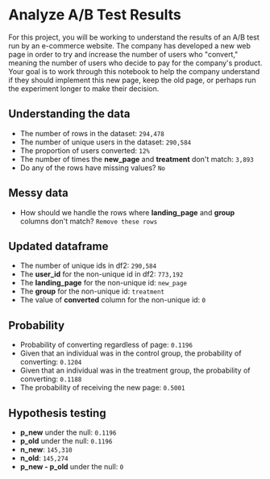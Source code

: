 # Analyze A/B Test Results

For this project, you will be working to understand the results of an A/B test run by an e-commerce website. The company has developed a new web page in order to try and increase the number of users who "convert," meaning the number of users who decide to pay for the company's product. Your goal is to work through this notebook to help the company understand if they should implement this new page, keep the old page, or perhaps run the experiment longer to make their decision.

## Understanding the data

- The number of rows in the dataset: `294,478`
- The number of unique users in the dataset: `290,584`
- The proportion of users converted: `12%`
- The number of times the **new_page** and **treatment** don't match: `3,893`
- Do any of the rows have missing values? `No`

## Messy data

- How should we handle the rows where **landing_page** and **group** columns don't match? `Remove these rows`

## Updated dataframe

- The number of unique ids in df2: `290,584`
- The **user_id** for the non-unique id in df2: `773,192`
- The **landing_page** for the non-unique id: `new_page`
- The **group** for the non-unique id: `treatment`
- The value of **converted** column for the non-unique id: `0`

## Probability

- Probability of converting regardless of page: `0.1196`
- Given that an individual was in the control group, the probability of converting: `0.1204`
- Given that an individual was in the treatment group, the probability of converting: `0.1188`
- The probability of receiving the new page: `0.5001`

## Hypothesis testing

- **p_new** under the null: `0.1196`
- **p_old** under the null: `0.1196`
- **n_new**: `145,310`
- **n_old**: `145,274`
- **p_new - p_old** under the null: `0`